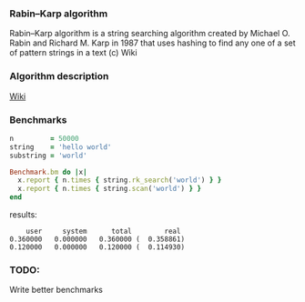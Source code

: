 ### Rabin–Karp algorithm

Rabin–Karp algorithm is a string searching algorithm created by Michael O. Rabin and Richard M. Karp in 1987 that uses hashing to find any one of a set of pattern strings in a text (c) Wiki

### Algorithm description

[Wiki](http://en.wikipedia.org/wiki/Rabin%E2%80%93Karp_algorithm)

### Benchmarks

```ruby
n         = 50000
string    = 'hello world'
substring = 'world'

Benchmark.bm do |x|
  x.report { n.times { string.rk_search('world') } }
  x.report { n.times { string.scan('world') } }
end
```

results:

```
    user     system      total        real
0.360000   0.000000   0.360000 (  0.358861)
0.120000   0.000000   0.120000 (  0.114930)
```

### TODO:

Write better benchmarks